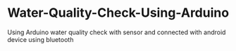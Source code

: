# Water-Quality-Check-Using-Arduino
 Using Arduino water quality check with sensor and connected with android device using bluetooth
